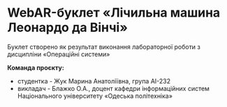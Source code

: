 # WebAR-буклет «Лічильна машина Леонардо да Вінчі»
Буклет створено як результат виконання лабораторної роботи з дисципліни
«Операційні системи»

**Команда проєкту:**
- студентка - Жук Марина Анатоліївна, група АІ-232
- викладач - Блажко О.А., доцент кафедри інформаційних систем Національного
університету «Одеська політехніка»

